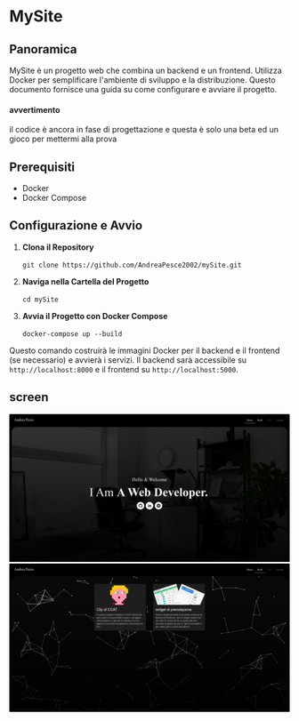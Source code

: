 # MySite

## Panoramica

MySite è un progetto web che combina un backend e un frontend. Utilizza Docker per semplificare l'ambiente di sviluppo e la distribuzione. Questo documento fornisce una guida su come configurare e avviare il progetto.

#### avvertimento

il codice è ancora in fase di progettazione e questa è solo una beta ed un gioco per mettermi alla prova

## Prerequisiti

- Docker
- Docker Compose

## Configurazione e Avvio

1. **Clona il Repository**

    ```git clone https://github.com/AndreaPesce2002/mySite.git```

2. **Naviga nella Cartella del Progetto**

    ```cd mySite```

3. **Avvia il Progetto con Docker Compose**

    ```docker-compose up --build```


Questo comando costruirà le immagini Docker per il backend e il frontend (se necessario) e avvierà i servizi. Il backend sarà accessibile su `http://localhost:8000` e il frontend su `http://localhost:5000`.

## screen

![alt text](<img_README/Opera Snapshot_2024-04-23_140435_localhost.png>)
![alt text](<img_README/Opera Snapshot_2024-04-23_140511_localhost.png>)